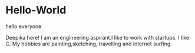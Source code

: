 # Hello-World

hello everyone 

Deepika here! I am an engineering aspirant.I like to work with startups.
I like C.
My hobbies are painting,sketching, travelling and internet surfing. 
